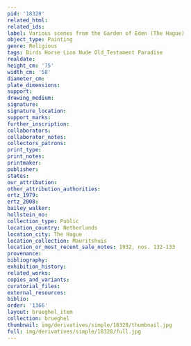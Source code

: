 ```yaml
---
pid: '18328'
related_html: 
related_ids: 
label: Various scenes from the Garden of Eden (The Hague)
object_type: Painting
genre: Religious
tags: Birds Horse Lion Nude Old_Testament Paradise
realdate: 
height_cm: '75'
width_cm: '58'
diameter_cm: 
plate_dimensions: 
support: 
drawing_medium: 
signature: 
signature_location: 
support_marks: 
further_inscription: 
collaborators: 
collaborator_notes: 
collectors_patrons: 
print_type: 
print_notes: 
printmaker: 
publisher: 
states: 
our_attribution: 
other_attribution_authorities: 
ertz_1979: 
ertz_2008: 
bailey_walker: 
hollstein_no: 
collection_type: Public
location_country: Netherlands
location_city: The Hague
location_collection: Mauritshuis
location_or_most_recent_sale_notes: 1932, nos. 132-133
provenance: 
bibliography: 
exhibition_history: 
related_works: 
copies_and_variants: 
curatorial_files: 
external_resources: 
biblio: 
order: '1366'
layout: brueghel_item
collection: brueghel
thumbnail: img/derivatives/simple/18328/thumbnail.jpg
full: img/derivatives/simple/18328/full.jpg
---
```

